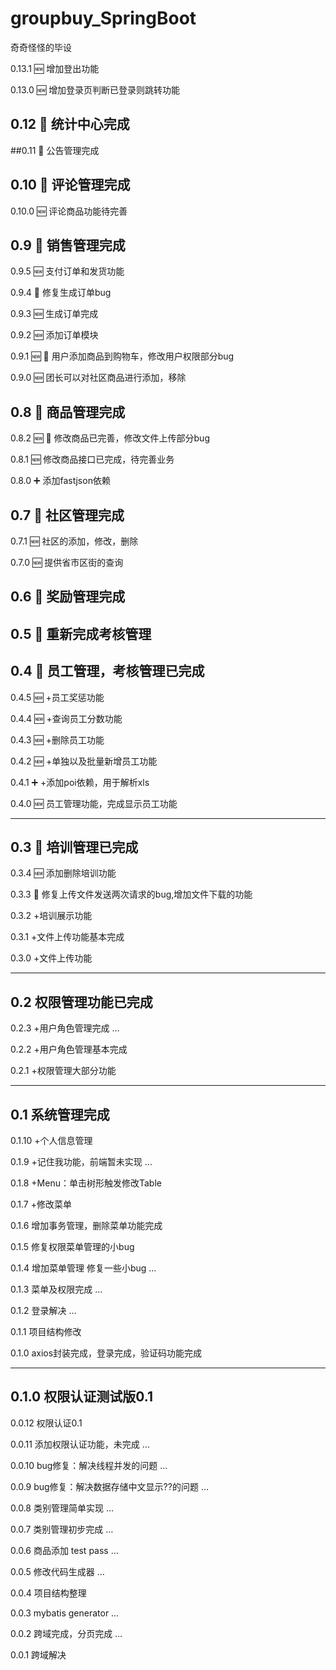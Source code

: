 # groupbuy_SpringBoot
奇奇怪怪的毕设

0.13.1 :new: 增加登出功能

0.13.0 :new: 增加登录页判断已登录则跳转功能

## 0.12 :tada:  统计中心完成

##0.11 :tada:  公告管理完成

## 0.10 :tada:  评论管理完成

0.10.0 :new:  评论商品功能待完善

## 0.9 :tada:  销售管理完成

0.9.5 :new:  支付订单和发货功能

0.9.4 :bug:  修复生成订单bug

0.9.3 :new:  生成订单完成

0.9.2 :new: ​​ 添加订单模块

0.9.1 :new: :bug: 用户添加商品到购物车，修改用户权限部分bug

0.9.0 :new:  团长可以对社区商品进行添加，移除

##  0.8 :tada:  商品管理完成

0.8.2 :new: :bug: 修改商品已完善，修改文件上传部分bug

0.8.1 :new: 修改商品接口已完成，待完善业务

0.8.0 :heavy_plus_sign: 添加fastjson依赖

## 0.7 :tada: 社区管理完成

0.7.1 :new: 社区的添加，修改，删除

0.7.0 :new: 提供省市区街的查询

## 0.6 :tada: 奖励管理完成



## 0.5 :tada: 重新完成考核管理



## 0.4 :tada:  员工管理，考核管理已完成

0.4.5 🆕  +员工奖惩功能

0.4.4 :new:  +查询员工分数功能

0.4.3 :new:  +删除员工功能

0.4.2 :new:  +单独以及批量新增员工功能

0.4.1 :heavy_plus_sign:  +添加poi依赖，用于解析xls

0.4.0 :new:  员工管理功能，完成显示员工功能

---

## 0.3 &#x1F389; 培训管理已完成

0.3.4 &#x1F195; 添加删除培训功能

0.3.3 &#x1F41B; 修复上传文件发送两次请求的bug,增加文件下载的功能

0.3.2 +培训展示功能

0.3.1 +文件上传功能基本完成

0.3.0 +文件上传功能

---

## 0.2 权限管理功能已完成


0.2.3 +用户角色管理完成 …

0.2.2 +用户角色管理基本完成

0.2.1 +权限管理大部分功能

---

## 0.1 系统管理完成

0.1.10 +个人信息管理

0.1.9 +记住我功能，前端暂未实现 …

0.1.8 +Menu：单击树形触发修改Table

0.1.7 +修改菜单

0.1.6 增加事务管理，删除菜单功能完成

0.1.5 修复权限菜单管理的小bug

0.1.4 增加菜单管理 修复一些小bug …

0.1.3 菜单及权限完成 …

0.1.2 登录解决 …

0.1.1 项目结构修改

0.1.0 axios封装完成，登录完成，验证码功能完成

---

## 0.1.0 权限认证测试版0.1

0.0.12 权限认证0.1

0.0.11 添加权限认证功能，未完成 …


0.0.10 bug修复：解决线程并发的问题 …

0.0.9 bug修复：解决数据存储中文显示??的问题 …

0.0.8 类别管理简单实现 …


0.0.7 类别管理初步完成 …

0.0.6 商品添加 test pass …


0.0.5 修改代码生成器 …

0.0.4 项目结构整理

0.0.3 mybatis generator  …

0.0.2 跨域完成，分页完成 …

0.0.1 跨域解决